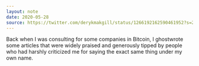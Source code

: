 ```yaml
---
layout: note
date: 2020-05-28
source: https://twitter.com/derykmakgill/status/1266192162590461952?s=20
---
```


Back when I was consulting for some companies in Bitcoin, I ghostwrote some articles that were widely praised and generously tipped by people who had harshly criticized me for saying the exact same thing under my own name.
